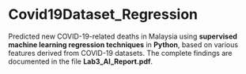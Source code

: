 # Covid19Dataset_Regression
Predicted new COVID-19-related deaths in Malaysia using **supervised machine learning regression techniques** in **Python**, based on various features derived from COVID-19 datasets. The complete findings are documented in the file **Lab3_AI_Report.pdf**.
